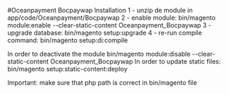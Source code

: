 #Oceanpayment Bocpaywap
Installation
1 - unzip de module in app/code/Oceanpayment/Bocpaywap
2 - enable module: bin/magento module:enable --clear-static-content Oceanpayment_Bocpaywap
3 - upgrade database: bin/magento setup:upgrade
4 - re-run compile command: bin/magento setup:di:compile

In order to deactivate the module bin/magento module:disable --clear-static-content Oceanpayment_Bocpaywap
In order to update static files: bin/magento setup:static-content:deploy

Important: make sure that php path is correct in bin/magento file
